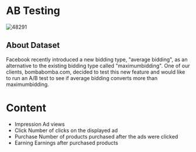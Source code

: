 # AB Testing

![48291](https://user-images.githubusercontent.com/110662602/204376867-eb782557-2b61-4713-8c0a-7fc6f484bcd0.jpg)

## About Dataset
Facebook recently introduced a new bidding type, "average bidding", as an alternative to the existing bidding type called "maximumbidding".
One of our clients, bombabomba.com, decided to test this new feature and would like to run an A/B test to see if average bidding converts more than maximumbidding.

# Content
* Impression Ad views
* Click Number of clicks on the displayed ad
* Purchase Number of products purchased after the ads were clicked
* Earning Earnings after purchased products
